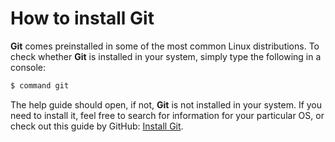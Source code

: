 # How to install Git 

**Git** comes preinstalled in some of the most common Linux distributions. To check whether **Git** is installed in your system, simply type the following in a console:

```bash
$ command git
```

The help guide should open, if not, **Git** is not installed in your system. If you need to install it, feel free to search for information for your particular OS, 
or check out this guide by GitHub: [Install Git](https://github.com/git-guides/install-git).

